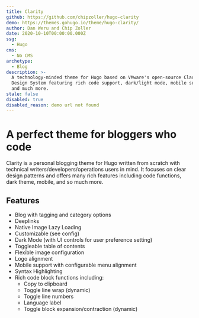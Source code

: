 ```yaml
---
title: Clarity
github: https://github.com/chipzoller/hugo-clarity
demo: https://themes.gohugo.io/theme/hugo-clarity/
author: Dan Weru and Chip Zoller
date: 2020-10-10T00:00:00.000Z
ssg:
  - Hugo
cms:
  - No CMS
archetype:
  - Blog
description: >-
  A technology-minded theme for Hugo based on VMware's open-source Clarity
  Design System featuring rich code support, dark/light mode, mobile support,
  and much more.
stale: false
disabled: true
disabled_reason: demo url not found
---
```


# A perfect theme for bloggers who code

Clarity is a personal blogging theme for Hugo written from scratch with technical writers/developers/operations users in mind. It focuses on clear design patterns and offers many rich features including code functions, dark theme, mobile, and so much more.

## Features

* Blog with tagging and category options
* Deeplinks
* Native Image Lazy Loading
* Customizable (see config)
* Dark Mode (with UI controls for user preference setting)
* Toggleable table of contents
* Flexible image configuration
* Logo alignment
* Mobile support with configurable menu alignment
* Syntax Highlighting
* Rich code block functions including:
    * Copy to clipboard
    * Toggle line wrap (dynamic)
    * Toggle line numbers
    * Language label
    * Toggle block expansion/contraction (dynamic)
